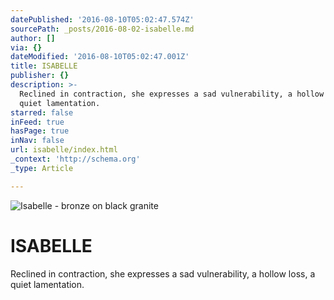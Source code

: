 ```yaml
---
datePublished: '2016-08-10T05:02:47.574Z'
sourcePath: _posts/2016-08-02-isabelle.md
author: []
via: {}
dateModified: '2016-08-10T05:02:47.001Z'
title: ISABELLE
publisher: {}
description: >-
  Reclined in contraction, she expresses a sad vulnerability, a hollow loss, a
  quiet lamentation.
starred: false
inFeed: true
hasPage: true
inNav: false
url: isabelle/index.html
_context: 'http://schema.org'
_type: Article

---
```

![Isabelle - bronze on black granite](https://s3-us-west-2.amazonaws.com/the-grid-img/p/33a6e4680138879126c26ededec06f067e0ac7bf.jpg)

# **ISABELLE**

Reclined in contraction, she expresses a sad vulnerability, a hollow loss, a quiet lamentation.